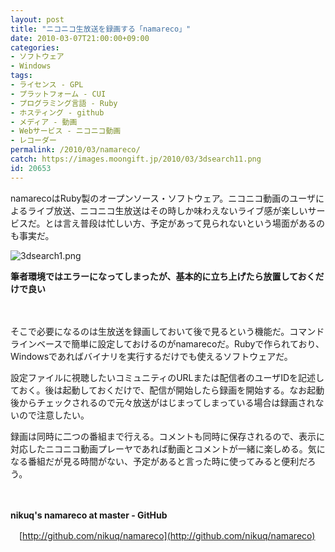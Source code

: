 ```yaml
---
layout: post
title: "ニコニコ生放送を録画する「namareco」"
date: 2010-03-07T21:00:00+09:00
categories:
- ソフトウェア
- Windows
tags: 
- ライセンス - GPL
- プラットフォーム - CUI
- プログラミング言語 - Ruby
- ホスティング - github
- メディア - 動画
- Webサービス - ニコニコ動画
- レコーダー
permalink: /2010/03/namareco/
catch: https://images.moongift.jp/2010/03/3dsearch11.png
id: 20653
---
```

namarecoはRuby製のオープンソース・ソフトウェア。ニコニコ動画のユーザによるライブ放送、ニコニコ生放送はその時しか味わえないライブ感が楽しいサービスだ。とは言え普段は忙しい方、予定があって見られないという場面があるのも事実だ。

  

![3dsearch1.png](https://images.moongift.jp/2010/03/3dsearch11.png)  
  
**筆者環境ではエラーになってしまったが、基本的に立ち上げたら放置しておくだけで良い**

  

　

  

そこで必要になるのは生放送を録画しておいて後で見るという機能だ。コマンドラインベースで簡単に設定しておけるのがnamarecoだ。Rubyで作られており、Windowsであればバイナリを実行するだけでも使えるソフトウェアだ。

  
<!--more-->

設定ファイルに視聴したいコミュニティのURLまたは配信者のユーザIDを記述しておく。後は起動しておくだけで、配信が開始したら録画を開始する。なお起動後からチェックされるので元々放送がはじまってしまっている場合は録画されないので注意したい。

  

録画は同時に二つの番組まで行える。コメントも同時に保存されるので、表示に対応したニコニコ動画プレーヤであれば動画とコメントが一緒に楽しめる。気になる番組だが見る時間がない、予定があると言った時に使ってみると便利だろう。

  

　

  

**nikuq's namareco at master - GitHub**  
  
　[http://github.com/nikuq/namareco](http://github.com/nikuq/namareco)

  
